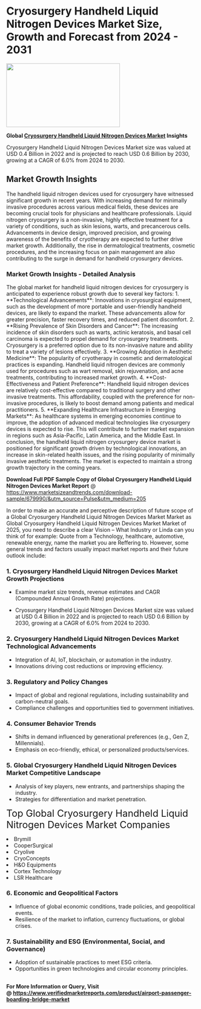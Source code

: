 <H1>Cryosurgery Handheld Liquid Nitrogen Devices Market Size, Growth and Forecast from 2024 - 2031</H1><img class="aligncenter size-medium wp-image-584254" src="https://thirdeyenews.in/wp-content/uploads/2024/09/Global-Market-Research-300x168.jpeg" alt="" width="300" height="168" /><p><strong>Global&nbsp;<a href="https://www.marketsizeandtrends.com/download-sample/679990/&amp;utm_source=Pulse&amp;utm_medium=205">Cryosurgery Handheld Liquid Nitrogen Devices Market</a> Insights</strong></p><p>Cryosurgery Handheld Liquid Nitrogen Devices Market size was valued at USD 0.4 Billion in 2022 and is projected to reach USD 0.6 Billion by 2030, growing at a CAGR of 6.0% from 2024 to 2030.</p><p><h2>Market Growth Insights</h2> The handheld liquid nitrogen devices used for cryosurgery have witnessed significant growth in recent years. With increasing demand for minimally invasive procedures across various medical fields, these devices are becoming crucial tools for physicians and healthcare professionals. Liquid nitrogen cryosurgery is a non-invasive, highly effective treatment for a variety of conditions, such as skin lesions, warts, and precancerous cells. Advancements in device design, improved precision, and growing awareness of the benefits of cryotherapy are expected to further drive market growth. Additionally, the rise in dermatological treatments, cosmetic procedures, and the increasing focus on pain management are also contributing to the surge in demand for handheld cryosurgery devices. <h3>Market Growth Insights - Detailed Analysis</h3> The global market for handheld liquid nitrogen devices for cryosurgery is anticipated to experience robust growth due to several key factors: 1. **Technological Advancements**: Innovations in cryosurgical equipment, such as the development of more portable and user-friendly handheld devices, are likely to expand the market. These advancements allow for greater precision, faster recovery times, and reduced patient discomfort. 2. **Rising Prevalence of Skin Disorders and Cancer**: The increasing incidence of skin disorders such as warts, actinic keratosis, and basal cell carcinoma is expected to propel demand for cryosurgery treatments. Cryosurgery is a preferred option due to its non-invasive nature and ability to treat a variety of lesions effectively. 3. **Growing Adoption in Aesthetic Medicine**: The popularity of cryotherapy in cosmetic and dermatological practices is expanding. Handheld liquid nitrogen devices are commonly used for procedures such as wart removal, skin rejuvenation, and acne treatments, contributing to increased market growth. 4. **Cost-Effectiveness and Patient Preference**: Handheld liquid nitrogen devices are relatively cost-effective compared to traditional surgery and other invasive treatments. This affordability, coupled with the preference for non-invasive procedures, is likely to boost demand among patients and medical practitioners. 5. **Expanding Healthcare Infrastructure in Emerging Markets**: As healthcare systems in emerging economies continue to improve, the adoption of advanced medical technologies like cryosurgery devices is expected to rise. This will contribute to further market expansion in regions such as Asia-Pacific, Latin America, and the Middle East. In conclusion, the handheld liquid nitrogen cryosurgery device market is positioned for significant growth driven by technological innovations, an increase in skin-related health issues, and the rising popularity of minimally invasive aesthetic treatments. The market is expected to maintain a strong growth trajectory in the coming years. </p><p><span class=""><strong>Download Full PDF Sample Copy of Global Cryosurgery Handheld Liquid Nitrogen Devices Market Report</strong> @ <a href="https://www.marketsizeandtrends.com/download-sample/679990/&amp;utm_source=Pulse&amp;utm_medium=205" target="_blank">https://www.marketsizeandtrends.com/download-sample/679990/&amp;utm_source=Pulse&amp;utm_medium=205</a></span></p><p>In order to make an accurate and perceptive description of future scope of a Global&nbsp;Cryosurgery Handheld Liquid Nitrogen Devices Market Market as Global&nbsp;Cryosurgery Handheld Liquid Nitrogen Devices Market Market of 2025, you need to describe a clear Vision &ndash; What Industry or Linda can you think of for example: Quote from a Technology, healthcare, automotive, renewable energy, name the market you are Reffering to. However, some general trends and factors usually impact market reports and their future outlook include:</p><h3>1.&nbsp;<strong>Cryosurgery Handheld Liquid Nitrogen Devices Market Growth Projections</strong></h3><ul><li>Examine market size trends, revenue estimates and CAGR (Compounded Annual Growth Rate) projections.</li><li><p>Cryosurgery Handheld Liquid Nitrogen Devices Market size was valued at USD 0.4 Billion in 2022 and is projected to reach USD 0.6 Billion by 2030, growing at a CAGR of 6.0% from 2024 to 2030.</p></li></ul><h3>2.&nbsp;<strong>Cryosurgery Handheld Liquid Nitrogen Devices Market Technological Advancements</strong></h3><ul><li>Integration of AI, IoT, blockchain, or automation in the industry.</li><li>Innovations driving cost reductions or improving efficiency.</li></ul><h3>3.&nbsp;<strong>Regulatory and Policy Changes</strong></h3><ul><li>Impact of global and regional regulations, including sustainability and carbon-neutral goals.</li><li>Compliance challenges and opportunities tied to government initiatives.</li></ul><h3>4.&nbsp;<strong>Consumer Behavior Trends</strong></h3><ul><li>Shifts in demand influenced by generational preferences (e.g., Gen Z, Millennials).</li><li>Emphasis on eco-friendly, ethical, or personalized products/services.</li></ul><h3>5.&nbsp;<strong>Global Cryosurgery Handheld Liquid Nitrogen Devices Market Competitive Landscape</strong></h3><ul><li>Analysis of key players, new entrants, and partnerships shaping the industry.</li><li>Strategies for differentiation and market penetration.</li></ul><p data-pm-slice="1 1 []"><span style="color: inherit; font-family: inherit; font-size: 25px;">Top Global Cryosurgery Handheld Liquid Nitrogen Devices Market Companies</span></p><div class="" data-test-id=""><p><li>Brymill</li><li> CooperSurgical</li><li> Cryolive</li><li> CryoConcepts</li><li> H&O Equipments</li><li> Cortex Technology</li><li> LSR Healthcare</li></p></div><h3>6.&nbsp;<strong>Economic and Geopolitical Factors</strong></h3><ul><li>Influence of global economic conditions, trade policies, and geopolitical events.</li><li>Resilience of the market to inflation, currency fluctuations, or global crises.</li></ul><h3>7.&nbsp;<strong>Sustainability and ESG (Environmental, Social, and Governance)</strong></h3><ul><li>Adoption of sustainable practices to meet ESG criteria.</li><li>Opportunities in green technologies and circular economy principles.</li></ul><h2><strong style="font-size: 14px;">For More Information or Query, Visit @&nbsp;</strong><a style="background-color: #ffffff; font-size: 14px;" href="https://www.marketsizeandtrends.com/report/cryosurgery-handheld-liquid-nitrogen-devices-market/" target="_blank">https://www.verifiedmarketreports.com/product/airport-passenger-boarding-bridge-market</a></h2>
